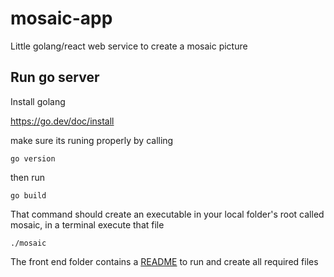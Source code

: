 # mosaic-app
Little golang/react web service to create a mosaic picture

## Run go server
Install golang

https://go.dev/doc/install

make sure its runing properly by calling
```
go version
```
then run 
```
go build
```
That command should create an executable in your local folder's root called mosaic, in a terminal execute that file
```
./mosaic
```
The front end folder contains a [README](/frontend/README.md) to run and create all required files